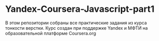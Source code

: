 # Yandex-Coursera-Javascript-part1
В этом репозитории собраны все практические задания из курса тонкости верстки. Курс создан при поддержке Yandex и МФТИ на образовательной платформе Coursera.org
